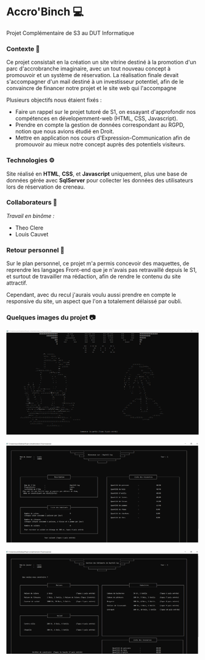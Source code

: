 # Accro'Binch 💻

Projet Complémentaire de S3 au DUT Informatique
### Contexte 💬
Ce projet consistait en la création un site vitrine destiné à la promotion d'un parc d'accrobranche imaginaire, avec un tout nouveau concept à promouvoir et un système de réservation. La réalisation finale devait s'accompagner d'un mail destiné à un investisseur potentiel, afin de le convaincre de financer notre projet et le site web qui l'accompagne 

Plusieurs objectifs nous étaient fixés : 
- Faire un rappel sur le projet tutoré de S1, on essayant d'approfondir nos compétences en dévelopemment-web (HTML, CSS, Javascript).
- Prendre en compte la gestion de données correspondant au RGPD, notion que nous avions étudié en Droit.
- Mettre en application nos cours d'Expression-Communication afin de promouvoir au mieux notre concept auprès des potentiels visiteurs.

### Technologies ⚙️
Site réalisé en **HTML**, **CSS**, et **Javascript** uniquement, plus une base de données gérée avec **SqlServer** pour collecter les données des utilisateurs lors de réservation de creneau.

### Collaborateurs 👥
*Travail en binôme :*
- Theo Clere
- Louis Cauvet

### Retour personnel 💭
Sur le plan personnel, ce projet m'a permis concevoir des maquettes, de reprendre les langages Front-end que je n'avais pas retravaillé depuis le S1, et surtout de travailler ma rédaction, afin de rendre le contenu du site attractif.

Cependant, avec du recul j'aurais voulu aussi prendre en compte le responsive du site, un aspect que l'on a totalement délaissé par oubli.


### Quelques images du projet 📷
![image du projet 1](https://github.com/Louis-Cauvet/Anno-1702/blob/main/Images/Capture1.PNG)
</br></br>
![image du projet 2](https://github.com/Louis-Cauvet/Anno-1702/blob/main/Images/Capture2.PNG)
</br></br>
![image du projet 3](https://github.com/Louis-Cauvet/Anno-1702/blob/main/Images/Capture3.PNG)
